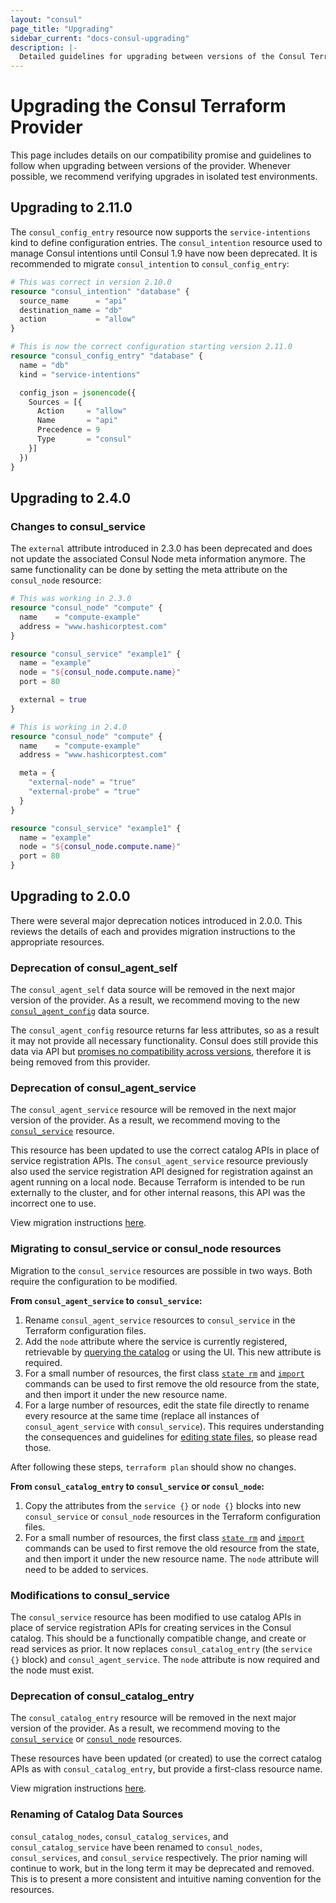 ```yaml
---
layout: "consul"
page_title: "Upgrading"
sidebar_current: "docs-consul-upgrading"
description: |-
  Detailed guidelines for upgrading between versions of the Consul Terraform Provider.
---
```


# Upgrading the Consul Terraform Provider

This page includes details on our compatibility promise and guidelines to
follow when upgrading between versions of the provider. Whenever possible,
we recommend verifying upgrades in isolated test environments.

## Upgrading to 2.11.0

The `consul_config_entry` resource now supports the `service-intentions` kind to
define configuration entries. The `consul_intention` resource used to manage
Consul intentions until Consul 1.9 have now been deprecated. It is recommended
to migrate `consul_intention` to `consul_config_entry`:

```terraform
# This was correct in version 2.10.0
resource "consul_intention" "database" {
  source_name      = "api"
  destination_name = "db"
  action           = "allow"
}

# This is now the correct configuration starting version 2.11.0
resource "consul_config_entry" "database" {
  name = "db"
  kind = "service-intentions"

  config_json = jsonencode({
    Sources = [{
      Action     = "allow"
      Name       = "api"
      Precedence = 9
      Type       = "consul"
    }]
  })
}
```

## Upgrading to 2.4.0

### Changes to consul_service

The `external` attribute introduced in 2.3.0 has been deprecated and does not
update the associated Consul Node meta information anymore. The same functionality
can be done by setting the meta attribute on the `consul_node` resource:

``` terraform
# This was working in 2.3.0
resource "consul_node" "compute" {
  name    = "compute-example"
  address = "www.hashicorptest.com"
}

resource "consul_service" "example1" {
  name = "example"
  node = "${consul_node.compute.name}"
  port = 80

  external = true
}

# This is working in 2.4.0
resource "consul_node" "compute" {
  name    = "compute-example"
  address = "www.hashicorptest.com"

  meta = {
    "external-node" = "true"
    "external-probe" = "true"
  }
}

resource "consul_service" "example1" {
  name = "example"
  node = "${consul_node.compute.name}"
  port = 80
}
```

## Upgrading to 2.0.0

There were several major deprecation notices introduced in 2.0.0. This
reviews the details of each and provides migration instructions to the
appropriate resources.

### Deprecation of consul_agent_self

The `consul_agent_self` data source will be removed in the next major version
of the provider. As a result, we recommend moving to the new [`consul_agent_config`](/docs/providers/consul/d/agent_config.html) data source.

The `consul_agent_config` resource returns far less attributes, so as a result
it may not provide all necessary functionality. Consul does still provide this data via API but [promises no
compatibility across versions](https://www.consul.io/docs/upgrade-specific.html#config-section-of-agent-self-endpoint-has-changed),
therefore it is being removed from this provider.

### Deprecation of consul_agent_service

The `consul_agent_service` resource will be removed in the next major version
of the provider. As a result, we recommend moving to the [`consul_service`](/docs/providers/consul/r/service.html) resource.

This resource has been updated to use the correct catalog APIs in place
of service registration APIs. The `consul_agent_service` resource previously also
used the service registration API designed for registration against an agent
running on a local node. Because Terraform is intended to be run externally to
the cluster, and for other internal reasons, this API was the incorrect one to use.

View migration instructions [here][migrate_service].

### Migrating to consul_service or consul_node resources

Migration to the `consul_service` resources are possible in two ways. Both require
the configuration to be modified.

**From `consul_agent_service` to `consul_service`:**

1. Rename `consul_agent_service` resources to `consul_service` in the Terraform configuration files.
1. Add the `node` attribute where the service is currently registered, retrievable
by [querying the catalog](https://www.consul.io/api/catalog.html#list-nodes-for-service) or using the UI. This new attribute is required.
1. For a small number of resources, the first class [`state rm`](https://www.terraform.io/docs/commands/state/rm.html) and [`import`](https://www.terraform.io/docs/import/usage.html) commands can
be used to first remove the old resource from the state, and then import it under the new resource
name.
1. For a large number of resources, edit the state file directly to rename every resource at
the same time (replace all instances of `consul_agent_service` with `consul_service`). This
requires understanding the consequences and guidelines for [editing state files](https://www.terraform.io/docs/backends/state.html#manual-state-pull-push),
so please read those.

After following these steps,  `terraform plan` should show no changes.

**From `consul_catalog_entry` to `consul_service` or `consul_node`:**

1. Copy the attributes from the `service {}` or `node {}` blocks into
new `consul_service` or `consul_node` resources in the Terraform
configuration files.
1. For a small number of resources, the first class [`state rm`](https://www.terraform.io/docs/commands/state/rm.html) and [`import`](https://www.terraform.io/docs/import/usage.html) commands can
be used to first remove the old resource from the state, and then import it under the new resource
name. The `node` attribute will need to be added to services.

### Modifications to consul_service

The `consul_service` resource has been modified to use catalog APIs in place
of service registration APIs for creating services in the Consul catalog. This should
be a functionally compatible change, and create or read services as prior. It now replaces `consul_catalog_entry` (the `service {}` block) and `consul_agent_service`. The `node` attribute is now required and the node must exist.

### Deprecation of consul_catalog_entry

The `consul_catalog_entry` resource will be removed in the next major version
of the provider. As a result, we recommend moving to the [`consul_service`](/docs/providers/consul/r/service.html) or [`consul_node`](/docs/providers/consul/r/node.html) resources.

These resources have been updated (or created) to use the correct catalog APIs as with `consul_catalog_entry`, but provide a first-class resource name.

View migration instructions [here][migrate_service].

### Renaming of Catalog Data Sources

`consul_catalog_nodes`, `consul_catalog_services`, and `consul_catalog_service` have been renamed to
`consul_nodes`, `consul_services`, and `consul_service` respectively. The prior naming will
continue to work, but in the long term it may be deprecated and removed. This is to present
a more consistent and intuitive naming convention for the resources.

[migrate_service]: /docs/providers/consul/guides/upgrading.html#migrating-to-consul_service-or-consul_node-resources "Migrate to consul_service or consul_node"
